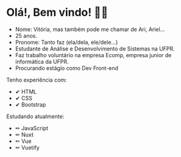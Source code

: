 

<h1> Olá!, Bem vindo! 🐱‍🐉 </h1> 
<ul><div>
<li>Nome: Vitória, mas também pode me chamar de Ari, Ariel...</li>
<li> 25 anos. </li>
<li>Pronome: Tanto faz (ela/dela, ele/dele...) </li>
<li>Estudante de Análise e Desenvolvimento de Sistemas na UFPR.</li>
<li>Faz trabalho voluntário na empresa Ecomp, empresa junior de informática da UFPR.</li>
<li> Procurando estágio como Dev Front-end </li>
</ul></div>
<div><p>Tenho experiência com:</p>
<ul>
<li>✔ HTML</li>
<li>✔ CSS</li>
<li>✔ Bootstrap</li>
 </ul></div>
<div><p>Estudando atualmente:</p>
<ul>
<li> ✏ JavaScript</li>
<li> ✏ Nuxt</li>
<li> ✏ Vue</li>
<li> ✏ Vuetify</li> 
</div></ul></p> 

